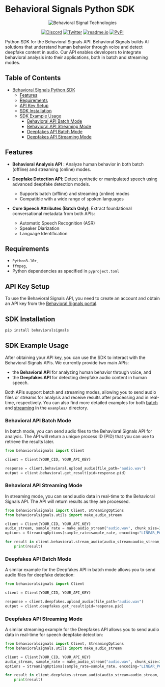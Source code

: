 # Behavioral Signals Python SDK

<p align="center">
  <img src="assets/logo.png" alt="Behavioral Signal Technologies"/>
</p>

<div align="center">



[![Discord](https://badgen.net/discord/members/fxjRrbMH3Q/?color=8978cc&icon=discord)](https://discord.com/invite/fxjRrbMH3Q)
[![Twitter](https://badgen.net/badge/b/behavioralsignals/icon?icon=twitter&label&color=black)](https://x.com/behaviorsignals)
[![readme.io](https://badgen.net/badge/readme.io/Documentation/?color=black)](https://behavioralsignals.readme.io/)
[![PyPI](https://badgen.net/badge/PyPI/behavioralsignals/?color=blue)](https://pypi.org/project/behavioralsignals/)

</div>

Python SDK for the Behavioral Signals API. Behavioral Signals builds AI solutions that understand human behavior through voice and detect deepfake content in audio.
Our API enables developers to integrate behavioral analysis into their applications, both in batch and streaming modes.


## Table of Contents
* [Behavioral Signals Python SDK](#behavioral-signals-python-sdk)
  * [Features](#features)
  * [Requirements](#requirements)
  * [API Key Setup](#api-key-setup)
  * [SDK Installation](#sdk-installation)
  * [SDK Example Usage](#sdk-example-usage)
    * [Behavioral API Batch Mode](#behavioral-api-batch-mode)
    * [Behavioral API Streaming Mode](#behavioral-api-streaming-mode)
    * [Deepfakes API Batch Mode](#deepfakes-api-batch-mode)
    * [Deepfakes API Streaming Mode](#deepfakes-api-streaming-mode)

## Features

- **Behavioral Analysis API** : Analyze human behavior in both batch (offline) and streaming (online) modes.

- **Deepfake Detection API**: Detect synthetic or manipulated speech using advanced deepfake detection models.  
  - Supports batch (offline) and streaming (online) modes  
  - Compatible with a wide range of spoken languages

- **Core Speech Attributes (Batch Only)**: Extract foundational conversational metadata from both APIs:  
  - Automatic Speech Recognition (ASR)  
  - Speaker Diarization  
  - Language Identification

## Requirements

* `Python3.10+`,
* `ffmpeg`,
* Python dependencies as specified in `pyproject.toml`


## API Key Setup

To use the Behavioral Signals API, you need to create an account and obtain an API key from the [Behavioral Signals portal](https://portal.behavioralsignals.com/).

## SDK Installation

```bash
pip install behavioralsignals
```

## SDK Example Usage

After obtaining your API key, you can use the SDK to interact with the Behavioral Signals APIs.
We currently provide two main APIs:

* the **Behavioral API** for analyzing human behavior through voice, and
* the **Deepfakes API** for detecting deepfake audio content in human speech.

Both APIs support batch and streaming modes, allowing you to send audio files or streams for analysis and receive results after processing and in real-time, respectively.
You can also find more detailed examples for both [batch](examples/batch/README.md) and [streaming](examples/streaming/README.md) in the `examples/` directory.

### Behavioral API Batch Mode

In batch mode, you can send audio files to the Behavioral Signals API for analysis. The API will return a unique process ID (PID) that you can use to retrieve the results later.

```python
from behavioralsignals import Client

client = Client(YOUR_CID, YOUR_API_KEY)

response = client.behavioral.upload_audio(file_path="audio.wav")
output = client.behavioral.get_result(pid=response.pid)
```

### Behavioral API Streaming Mode

In streaming mode, you can send audio data in real-time to the Behavioral Signals API. The API will return results as they are processed.

```python
from behavioralsignals import Client, StreamingOptions
from behavioralsignals.utils import make_audio_stream

client = Client(YOUR_CID, YOUR_API_KEY)
audio_stream, sample_rate = make_audio_stream("audio.wav", chunk_size=250)
options = StreamingOptions(sample_rate=sample_rate, encoding="LINEAR_PCM")

for result in client.behavioral.stream_audio(audio_stream=audio_stream, options=options):
    print(result)
```

### Deepfakes API Batch Mode

A similar example for the Deepfakes API in batch mode allows you to send audio files for deepfake detection:

```python
from behavioralsignals import Client

client = Client(YOUR_CID, YOUR_API_KEY)

response = client.deepfakes.upload_audio(file_path="audio.wav")
output = client.deepfakes.get_result(pid=response.pid)
```

### Deepfakes API Streaming Mode

A similar streaming example for the Deepfakes API allows you to send audio data in real-time for speech deepfake detection:

```python
from behavioralsignals import Client, StreamingOptions
from behavioralsignals.utils import make_audio_stream

client = Client(YOUR_CID, YOUR_API_KEY)
audio_stream, sample_rate = make_audio_stream("audio.wav", chunk_size=250)
options = StreamingOptions(sample_rate=sample_rate, encoding="LINEAR_PCM")

for result in client.deepfakes.stream_audio(audio_stream=audio_stream, options=options):
    print(result)
```